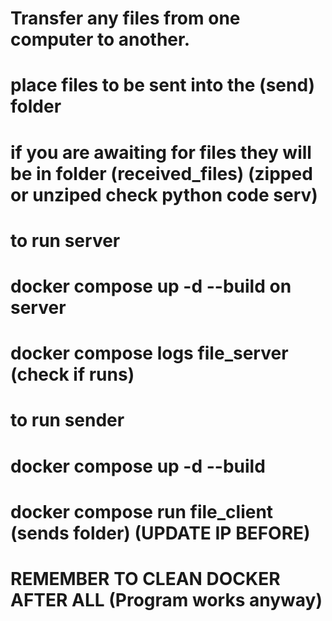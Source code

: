 # Transfer any files from one computer to another.

# place files to be sent into the (send) folder
# if you are awaiting for files they will be in folder (received_files) (zipped or unziped check python code serv)

# to run server
# docker compose up -d --build  on server
# docker compose logs file_server (check if runs)

# to run sender
# docker compose up -d --build
# docker compose run file_client (sends folder) (UPDATE IP BEFORE) 

# REMEMBER TO CLEAN DOCKER AFTER ALL (Program works anyway)
